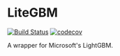 
# LiteGBM

[![Build Status](https://travis-ci.com/onetonfoot/LiteGBM.svg?branch=master)](https://travis-ci.com/onetonfoot/LiteGBM)
[![codecov](https://codecov.io/gh/onetonfoot/LiteGBM/branch/master/graph/badge.svg)](https://codecov.io/gh/onetonfoot/LiteGBM)

A wrapper for Microsoft's LightGBM.